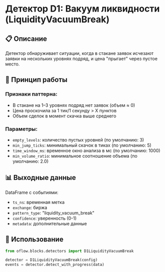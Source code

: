 # Детектор D1: Вакуум ликвидности (LiquidityVacuumBreak)

## 📋 Описание

Детектор обнаруживает ситуации, когда в стакане заявок исчезают заявки на нескольких уровнях подряд, и цена "прыгает" через пустое место.

## 🔧 Принцип работы

### Признаки паттерна:
- В стакане на 1–3 уровнях подряд нет заявок (объем ≈ 0)
- Цена проскочила за 1 тик/1 секунду > X пунктов
- Объем сделок в момент скачка выше среднего

### Параметры:
- `empty_levels`: количество пустых уровней (по умолчанию: 3)
- `min_jump_ticks`: минимальный скачок в тиках (по умолчанию: 5)
- `time_window_ms`: временное окно анализа в мс (по умолчанию: 1000)
- `min_volume_ratio`: минимальное соотношение объема (по умолчанию: 2.0)

## 📊 Выходные данные

DataFrame с событиями:
- `ts_ns`: временная метка
- `exchange`: биржа
- `pattern_type`: "liquidity_vacuum_break"
- `confidence`: уверенность (0-1)
- `metadata`: дополнительные данные

## 🚀 Использование

```python
from oflow.blocks.detectors import D1LiquidityVacuumBreak

detector = D1LiquidityVacuumBreak(config)
events = detector.detect_with_progress(data)
```
